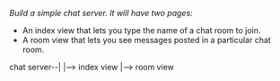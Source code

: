 *Build a simple chat server. It will have two pages:*

- An index view that lets you type the name of a chat room to join.
- A room view that lets you see messages posted in a particular chat room.

chat server--|
             |--> index view
             |--> room view



